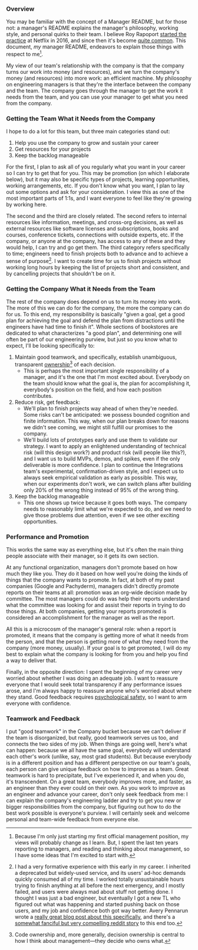 ### Overview

You may be familiar with the concept of a Manager README, but for those not: a manager's README explains the manager's philosophy, working style, and personal quirks to their team. I believe Roy Rapoport [started the practice](https://docs.google.com/presentation/d/1TPSwdqDqVfWG9anfiOjGUjk0k6zQDij5xPvatPg7NFE/edit#slide=id.p) at Netflix in 2016, and since then it's become [quite common](https://hypercontext.com/blog/management-skills/49-manager-readmes). This document, _my_ manager README, endeavors to explain those things with respect to me[^0].

My view of our team's relationship with the company is that the company turns our work into money (and resources), and we turn the company's money (and resources) into more work: an efficient machine. My philosophy on engineering managers is that they're the interface between the company and the team. The company goes through the manager to get the work it needs from the team, and you can use your manager to get what you need from the company.

### Getting the Team What it Needs from the Company

I hope to do a lot for this team, but three main categories stand out:
1. Help you use the company to grow and sustain your career
1. Get resources for your projects
1. Keep the backlog manageable

For the first, I plan to ask all of you regularly what you want in your career so I can try to get that for you. This may be promotion (on which I elaborate below), but it may also be specific types of projects, learning opportunities, working arrangements, etc. If you don't know what you want, I plan to lay out some options and ask for your consideration. I view this as one of the most important parts of 1:1s, and I want everyone to feel like they're growing by working here.

The second and the third are closely related. The second refers to internal resources like information, meetings, and cross-org decisions, as well as external resources like software licenses and subscriptions, books and courses, conference tickets, connections with outside experts, etc. If the company, or anyone at the company, has access to any of these and they would help, I can try and go get them. The third category refers specifically to time; engineers need to finish projects both to advance and to achieve a sense of purpose[^1]. I want to create time for us to finish projects without working long hours by keeping the list of projects short and consistent, and by cancelling projects that shouldn't be on it.

### Getting the Company What it Needs from the Team

The rest of the company does depend on us to turn its money into work. The more of this we can do for the company, the more the company can do for us. To this end, my responsibility is basically "given a goal, get a good plan for achieving the goal and defend the plan from distractions until the engineers have had time to finish it". Whole sections of bookstores are dedicated to what characterizes "a good plan", and determining one will often be part of our engineering purview, but just so you know what to expect, I'll be looking specifically to:
1. Maintain good teamwork, and specifically, establish unambiguous, transparent [ownership](ownership.md)[^2] of each decision.
    - This is perhaps the most important single responsibility of a manager, and it's the one that I'm most excited about. Everybody on the team should know what the goal is, the plan for accomplishing it, everybody's position on the field, and how each position contributes.
1. Reduce risk, get feedback:
    - We'll plan to finish projects way ahead of when they're needed. Some risks can't be anticipated: we possess bounded cognition and finite information. This way, when our plan breaks down for reasons we didn't see coming, we might still fulfill our promises to the company.
    - We'll build lots of prototypes early and use them to validate our strategy. I want to apply an enlightened understanding of technical risk (will this design work?) and product risk (will people like this?), and I want us to build MVPs, demos, and spikes, even if the only deliverable is more confidence.  I plan to continue the Integrations team's experimental, confirmation-driven style, and I expect us to always seek empirical validation as early as possible. This way, when our experiments don't work, we can switch plans after building only 20% of the wrong thing instead of 95% of the wrong thing.
1. Keep the backlog manageable
    -  This one shows up twice because it goes both ways. The company needs to reasonably limit what we're expected to do, and we need to give those problems due attention, even if we see other exciting opportunities.

### Performance and Promotion
This works the same way as everything else, but it's often the main thing people associate with their manager, so it gets its own section.

At any functional organization, managers don't promote based on how much they like you. They do it based on how well you're doing the kinds of things that the company wants to promote. In fact, at both of my past companies (Google and Pachyderm), managers didn't directly promote reports on their teams at all: promotion was an org-wide decision made by committee. The most managers could do was help their reports understand what the committee was looking for and assist their reports in trying to do those things. At both companies, getting your reports promoted is considered an accomplishment for the manager as well as the report.

All this is a microcosm of the manager's general role: when a report is promoted, it means that the company is getting more of what it needs from the person, and that the person is getting more of what they need from the company (more money, usually). If your goal is to get promoted, I will do my best to explain what the company is looking for from you and help you find a way to deliver that.

Finally, in the opposite direction: I spent the beginning of my career very worried about whether I was doing an adequate job. I want to reassure everyone that I would seek total transparency if any performance issues arose, and I'm always happy to reassure anyone who's worried about where they stand. Good feedback requires [psychological safety](https://rework.withgoogle.com/blog/five-keys-to-a-successful-google-team/), so I want to arm everyone with confidence.

### Teamwork and Feedback
I put "good teamwork" in the Company bucket because we can't deliver if the team is disorganized, but really, good teamwork serves us too, and connects the two sides of my job. When things are going well, here's what can happen: because we all have the same goal, everybody will understand each other's work (unlike, say, most grad students). But because everybody is in a different position and has a different perspective on our team's goals, each person can give unique feedback on how to improve as a team. Great teamwork is hard to precipitate, but I've experienced it, and when you do, it's transcendent. On a great team, everybody improves more, and faster, as an engineer than they ever could on their own. As you work to improve as an engineer and advance your career, don't only seek feedback from me: I can explain the company's engineering ladder and try to get you new or bigger responsibilities from the company, but figuring out how to do the best work possible is everyone's purview. I will certainly seek and welcome personal and team-wide feedback from everyone else.

[^0]: Because I'm only just starting my first official management position, my views will probably change as I learn. But, I spent the last ten years reporting to managers, and reading and thinking about management, so I have some ideas that I'm excited to start with.

[^1]: I had a very formative experience with this early in my career. I inherited a deprecated but widely-used service, and its users' ad-hoc demands quickly consumed all of my time. I worked totally unsustainable hours trying to finish anything at all before the next emergency, and I mostly failed, and users were always mad about stuff not getting done. I thought I was just a bad engineer, but eventually I got a new TL who figured out what was happening and started pushing back on those users, and my job and confidence both got way better. Avery Pennarun wrote a [really great blog post about this specifically](https://apenwarr.ca/log/?m=201712), and there's a [somewhat fanciful but very compelling reddit story](https://old.reddit.com/r/antiwork/comments/rkk9qg/im_a_new_supervisor_and_my_direct_reports_are/hpacf5h/) to this end too.

[^2]: Code ownership and, more generally, decision ownership is central to how I think about management—they decide who owns what.

